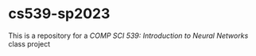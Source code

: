 # cs539-sp2023
This is a repository for a *COMP SCI 539: Introduction to Neural Networks* class project
